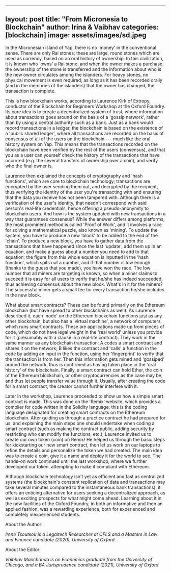 
---
layout: post
title:  "From Micronesia to Blockchain"
author: Irina & Vaibhav
categories: [blockchain]
image: assets/images/sd.jpeg 
---

In the Micronesian island of Yap, there is no 'money' in the conventional sense. There are only Rai stones; these are large, round stones which are used as currency, based on an oral history of ownership. In this civilization, it is known who 'owns' a Rai stone, and when the owner makes a purchase, the ownership of the stone is transferred and the information about who is the new owner circulates among the islanders. For heavy stones, no physical movement is even required; as long as it has been recorded orally (and in the memories of the islanders) that the owner has changed, the transaction is complete.

This is how blockchain works, according to Laurence Kirk of Extropy, conductor of the Blockchain for Beginners Workshop at the Oxford Foundry. Its core idea is to create a decentralized system of trust, where information about transactions goes around on the basis of a 'gossip network', rather than by using a central authority such as a bank. Just as a bank would record transactions in a ledger, the blockchain is based on the existence of a 'public shared ledger', where all transactions are recorded on the basis of consensus of all of the users on the blockchain --- much like the oral history system on Yap. This means that the transactions recorded on the blockchain have been verified by the rest of the users (consensus), and that you as a user can yourself check the history of the transactions that have occurred (e.g. the several transfers of ownership over a coin), and verify who the final owner is.

Laurence then explained the concepts of cryptography and 'hash functions', which are core to blockchain technology; transactions are encrypted by the user sending them out, and decrypted by the recipient, thus verifying the identity of the user you're transacting with and ensuring that the data you receive has not been tampered with. Although there is a verification of the user's identity, that needn't correspond with said person's real-life credentials, hence offering a pseudo-anonymity to blockchain users. And how is the system updated with new transactions in a way that guarantees consensus? While the answer differs among platforms, the most prominent method is called 'Proof of Work', and it involves a race for solving a mathematical puzzle, also known as 'mining'. To update the system, you have to produce a new 'block' to be added to the end of the 'chain'. To produce a new block, you have to gather data from the transactions that have happened since the last 'update', add them up in an equation, and make a guess about a number you need to add to that equation; the figure from this whole equation is inputted in the 'hash function', which spits out a number, and if that number is low enough (thanks to the guess that you made), you have won the race. The low number that all miners are targeting is known, so when a miner claims to succeed it is easy for all users to verify that he/she has indeed succeeded, thus achieving consensus about the new block. What's in it for the miners? The successful miner gets a small fee for every transaction he/she includes in the new block.

What about smart contracts? These can be found primarily on the Ethereum blockchain (but have spread to other blockchains as well). As Laurence described it, each 'node' on the Ethereum blockchain functions just as any other blockchain, but also has a 'virtual machine', a network of computers, which runs smart contracts. These are applications made up from pieces of code, which do not have legal weight in the 'real world' unless you provide for it (presumably with a clause in a real-life contract). They work in the same manner as any blockchain transaction: A codes a smart contract and shares it on the network; B likes the contract and 'calls' a function in the code by adding an input in the function, using her 'fingerprint' to verify that the transaction is from her. Then this information gets mined and 'gossiped' around the network, thus is confirmed as having taken place in the 'oral history' of the blockchain. Finally, a smart contract can hold Ether, the coin of the Ethereum blockchain, or other cryptocurrencies as the case may be, and thus let people transfer value through it. Usually, after creating the code for a smart contract, the creator cannot further interfere with it.

Later in the workshop, Laurence proceeded to show us how a simple smart contract is made. This was done on the 'Remix' website, which provides a compiler for code written in the Solidity language; this is the coding language designated for creating smart contracts on the Ethereum blockchain. After guiding us through a practice contract he had prepared for us, and explaining the main steps one should undertake when coding a smart contract (such as making the contract public, adding security by restricting who can modify the functions, etc.), Laurence invited us to create our own token (coin) on Remix! He helped us through the basic steps for kickstarting our new smart contract, then let us work on our laptops to refine the details and personalize the token we had created. The main idea was to create a coin, give it a name and deploy it for the world to see. The hands-on work continued until the last workshop, where we further developed our token, attempting to make it compliant with Ethereum.

Although blockchain technology isn't yet as efficient and fast as centralized systems (the blockchain's constant replication of data and transactions may take several minutes compared to the instantaneous bank transactions), it offers an enticing alternative for users seeking a decentralized approach, as well as exciting prospects for what might come ahead. Learning about it in the new facilities of the Oxford Foundry, in both an informative and then an applied fashion, was a rewarding experience, both for experienced and completely inexperienced students.

About the Author:

_Irene Tsoutsou is a Legaltech Researcher at OFLS and a Masters in Law and Finance candidate (2020), University of Oxford._

About the Editor:

_Vaibhav Manchanda is an Economics graduate from the University of Chicago, and a BA Jurisprudence candidate (2021), University of Oxford_
